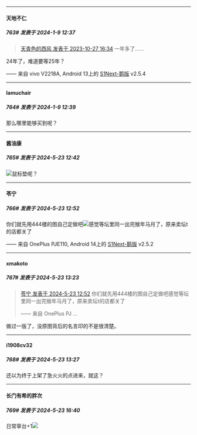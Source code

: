 
*****

####  天地不仁  
##### 763#       发表于 2024-1-9 12:37

<blockquote><a href="httphttps://bbs.saraba1st.com/2b/forum.php?mod=redirect&amp;goto=findpost&amp;pid=62848969&amp;ptid=2081401" target="_blank">天青色的西风 发表于 2023-10-27 16:34</a>
一年多了……</blockquote>
24年了，难道要等25年？

—— 来自 vivo V2218A, Android 13上的 [S1Next-鹅版](https://github.com/ykrank/S1-Next/releases) v2.5.4

*****

####  lamuchair  
##### 764#       发表于 2024-1-9 12:39

那么哪里能够买到呢？

*****

####  酱油康  
##### 765#       发表于 2024-5-23 12:42

<img src="https://static.saraba1st.com/image/smiley/face2017/018.png" referrerpolicy="no-referrer">鼠标垫呢？


*****

####  苓宁  
##### 766#       发表于 2024-5-23 12:52

你们就先用444楼的图自己定做吧<img src="https://static.saraba1st.com/image/smiley/face2017/049.png" referrerpolicy="no-referrer">感觉等坛里同一出完猴年马月了，原来卖坛t的店都关了

—— 来自 OnePlus PJE110, Android 14上的 [S1Next-鹅版](https://github.com/ykrank/S1-Next/releases) v2.5.2


*****

####  xmakoto  
##### 767#       发表于 2024-5-23 13:23

<blockquote><a href="httphttps://bbs.saraba1st.com/2b/forum.php?mod=redirect&amp;goto=findpost&amp;pid=64974419&amp;ptid=2081401" target="_blank">苓宁 发表于 2024-5-23 12:52</a>
你们就先用444楼的图自己定做吧感觉等坛里同一出完猴年马月了，原来卖坛t的店都关了

—— 来自 OnePlus PJ ...</blockquote>
做过一版了，没原图背后的名言印的不是很清楚。


*****

####  i1908cv32  
##### 768#       发表于 2024-5-23 13:27

还以为终于上架了急火火的点进来，就这？


*****

####  长门有希的胖次  
##### 769#       发表于 2024-5-23 16:40

日常草台+1<img src="https://static.saraba1st.com/image/smiley/face2017/034.png" referrerpolicy="no-referrer">

